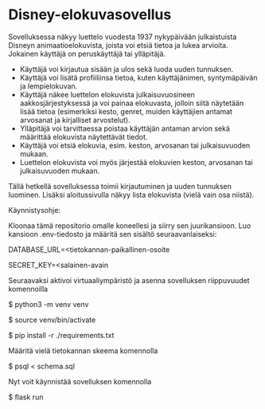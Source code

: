 # Disney-elokuvasovellus
Sovelluksessa näkyy luettelo vuodesta 1937 nykypäivään julkaistuista Disneyn animaatioelokuvista, joista voi etsiä tietoa ja lukea arvioita. Jokainen käyttäjä on peruskäyttäjä tai ylläpitäjä.
- Käyttäjä voi kirjautua sisään ja ulos sekä luoda uuden tunnuksen.
- Käyttäjä voi lisätä profiiliinsa tietoa, kuten käyttäjänimen, syntymäpäivän ja lempielokuvan.
- Käyttäjä näkee luettelon elokuvista julkaisuvuosineen aakkosjärjestyksessä ja voi painaa elokuvasta, jolloin siitä näytetään lisää tietoa (esimerkiksi kesto, genret, muiden käyttäjien antamat arvosanat ja kirjalliset arvostelut).
- Ylläpitäjä voi tarvittaessa poistaa käyttäjän antaman arvion sekä määrittää elokuvista näytettävät tiedot.
- Käyttäjä voi etsiä elokuvia, esim. keston, arvosanan tai julkaisuvuoden mukaan.
- Luettelon elokuvista voi myös järjestää elokuvien keston, arvosanan tai julkaisuvuoden mukaan.

Tällä hetkellä sovelluksessa toimii kirjautuminen ja uuden tunnuksen luominen. Lisäksi aloitussivulla näkyy lista elokuvista (vielä vain osa niistä).


Käynnistysohje:

Kloonaa tämä repositorio omalle koneellesi ja siirry sen juurikansioon. Luo kansioon .env-tiedosto ja määritä sen sisältö seuraavanlaiseksi:

DATABASE_URL=<tietokannan-paikallinen-osoite

SECRET_KEY=<salainen-avain


Seuraavaksi aktivoi virtuaaliympäristö ja asenna sovelluksen riippuvuudet komennoilla

$ python3 -m venv venv

$ source venv/bin/activate

$ pip install -r ./requirements.txt


Määritä vielä tietokannan skeema komennolla

$ psql < schema.sql


Nyt voit käynnistää sovelluksen komennolla

$ flask run
